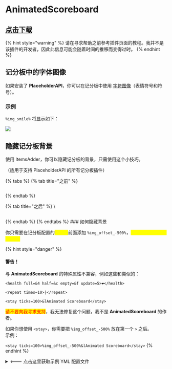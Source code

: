 # AnimatedScoreboard

## [点击下载](https://www.spigotmc.org/resources/animatedscoreboard.20848/)

{% hint style="warning" %}
请在寻求帮助之前参考插件页面的教程。我并不是该插件的开发者，因此此信息可能会随着时间的推移而变得过时。
{% endhint %}

## 记分板中的字体图像

如果安装了 **PlaceholderAPI**，你可以在记分板中使用 [字符图像](../../plugin-usage/adding-content/font-images/)（表情符号和符号）。

### 示例

`%img_smile%` 将显示如下：

![](../../.gitbook/assets/animatedscoreboard\_1.png)

## 隐藏记分板背景

使用 ItemsAdder，你可以隐藏记分板的背景，只需使用这个小技巧。

（适用于支持 PlaceholderAPI 的所有记分板插件）

{% tabs %}
{% tab title="之前" %}
​

<figure><img src="https://files.gitbook.com/v0/b/gitbook-legacy-files/o/assets%2F-M28TcKgSDvuFN510qye%2F-MhOfUmIRJYMhFZM2AQy%2F-MhOgJ6DpHjDR8dc9NYc%2Fimmagine.png?alt=media&#x26;token=1a5efcc3-27a5-49b4-80c9-c98ebcb197d2" alt=""><figcaption></figcaption></figure>
{% endtab %}

{% tab title="之后" %}
​\\

<figure><img src="https://files.gitbook.com/v0/b/gitbook-legacy-files/o/assets%2F-M28TcKgSDvuFN510qye%2F-MhOfUmIRJYMhFZM2AQy%2F-MhOg9VxfKvE2ZGZ3QE6%2Fimmagine.png?alt=media&#x26;token=c4ee2fd0-2aa9-46e2-a8dd-0025dcc64f7e" alt=""><figcaption></figcaption></figure>
{% endtab %}
{% endtabs %}
### 如何隐藏背景

你只需要在记分板配置的<mark style="color:yellow;">**每一行**</mark>前面添加 `%img_offset_-500%`，<mark style="color:yellow;">即使是在空行上也要添加!</mark>

{% hint style="danger" %}
#### 警告！

与 **AnimatedScoreboard** 的特殊属性不兼容，例如这些和类似的：

`<health full=&4 half=&c empty=&f update=5>❤</health>`

`<repeat times=10>|</repeat>`

`<stay ticks=100>&lAnimated Scoreboard</stay>`

<mark style="color:red;">请不要向我寻求支持</mark>，我无法修复这个问题，我不是 **AnimatedScoreboard** 的作者。

如果你想使用 `<stay>`，你需要把 `%img_offset_-500%` 放在第一个 `>` 之后。\
示例：

`<stay ticks=100>%img_offset_-500%&lAnimated Scoreboard</stay>`
{% endhint %}

<details>

<summary>&#x3C;--- 点击这里获取示例 YML 配置文件</summary>

{% code title="defaultscoreboard.yml" %}
```yaml
display:
    title:
      text:
      - "%img_offset_-500%&lA"
      - "%img_offset_-500%&lAn"
      - "%img_offset_-500%&lAni"
      - "%img_offset_-500%&lAnim"
      - "%img_offset_-500%&lAnima"
      - "%img_offset_-500%&lAnimat"
      - "%img_offset_-500%&lAnimate"
      - "%img_offset_-500%&lAnimated"
      - "%img_offset_-500%&lAnimated "
      - "%img_offset_-500%&lAnimated S"
      - "%img_offset_-500%&lAnimated Sc" 
      - "%img_offset_-500%&lAnimated Sco"
      - "%img_offset_-500%&lAnimated Scor"
      - "%img_offset_-500%&lAnimated Score"
      - "%img_offset_-500%&lAnimated Scoreb"
      - "%img_offset_-500%&lAnimated Scorebo"
      - "%img_offset_-500%&lAnimated Scoreboa"
      - "%img_offset_-500%&lAnimated Scoreboar"
      - "%img_offset_-500%&lAnimated Scoreboard"
      - "%img_offset_-500%&c&lAnimated Scoreboard"     
      - "%img_offset_-500%&lAnimated Scoreboard"
      - "%img_offset_-500%&c&lAnimated Scoreboard"
      - "%img_offset_-500%&lAnimated Scoreboard"
      - "%img_offset_-500%&c&lAnimated Scoreboard"
      - "<stay ticks=100>%img_offset_-500%&lAnimated Scoreboard</stay>"
      random: false
      interval: 2
    line-1:
      text:
      - "%img_offset_-500%"
      random: false
      interval: 200
      score: 99   
    line-2:
      text:
      - "%img_offset_-500%&a&lWelcome %player_name%"
      - "%img_offset_-500%&b&lWelcome %player_name%"
      - "%img_offset_-500%&c&lWelcome %player_name%"   
      random: false
      interval: 5
      score: 98
    line-3:
      text:
      - "%img_offset_-500%"
      random: false
      interval: 20
      score: 97
    line-4:
      text:
      - "%img_offset_-500%&aYour gamemode:"
      - "%img_offset_-500%&aYour location:"
      - "%img_offset_-500%&aYour world:"    
      random: false
      interval: 60
      score: 96
    line-5:
      text:
      - "%img_offset_-500% &b%player_gamemode%"
      random: false
      interval: 60
      score: 95
    line-6:
      text:
      - "%img_offset_-500% &bX:%player_x% Y:%player_y% Z:%player_z%"
      random: false
      interval: 1
      score: 95
    line-7:
      text:
      - "%img_offset_-500% &b%player_world%"    
      random: false
      interval: 60
      score: 95
    line-8:
      text:
      - "%img_offset_-500%"
      random: false
      interval: 200
      score: 95
    line-9:
      text:
      - "%img_offset_-500%&1Random Rotation"
      - "%img_offset_-500%&2Random Rotation"
      - "%img_offset_-500%&3Random Rotation"
      - "%img_offset_-500%&4Random Rotation"
      - "%img_offset_-500%&5Random Rotation"
      - "%img_offset_-500%&6Random Rotation"
      - "%img_offset_-500%&7Random Rotation"
      - "%img_offset_-500%&8Random Rotation"
      - "%img_offset_-500%&9Random Rotation"
      - "%img_offset_-500%&aRandom Rotation"
      - "%img_offset_-500%&bRandom Rotation"
      - "%img_offset_-500%&cRandom Rotation"
      - "%img_offset_-500%&dRandom Rotation"
      - "%img_offset_-500%&eRandom Rotation"
      - "%img_offset_-500%&kRandom Rotation" 
      - "%img_offset_-500%&lRandom Rotation" 
      - "%img_offset_-500%&mRandom Rotation" 
      - "%img_offset_-500%&nRandom Rotation"
      - "%img_offset_-500%&oRandom Rotation"
      - "%img_offset_-500%&rRandom Rotation"       
      random: true
      interval: 1
      score: 94
    line-10:
      text:
      - "%img_offset_-500%"       
      random: true
      interval: 1
      score: 93
```
{% endcode %}

</details>
